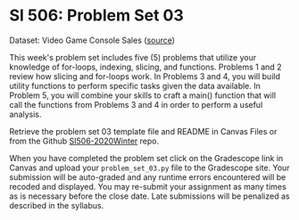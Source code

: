 # SI 506: Problem Set 03

Dataset: Video Game Console Sales ([source](https://en.wikipedia.org/wiki/Video_game_console))

This week's problem set includes five (5) problems that utilize your knowledge of for-loops,
indexing, slicing, and functions. Problems 1 and 2 review how slicing and for-loops work. In
Problems 3 and 4, you will build utility functions to perform specific tasks given the data
available. In Problem 5, you will combine your skills to craft a main() function that will
call the functions from Problems 3 and 4 in order to perform a useful analysis.

Retrieve the problem set 03 template file and README in Canvas Files or from the Github
[SI506-2020Winter](https://github.com/umsi-arwhyte/SI506-2020Winter/tree/master/code/problem_set_03)
repo.

When you have completed the problem set click on the Gradescope link in Canvas and upload your
`problem_set_03.py` file to the Gradescope site.  Your submission will be auto-graded and any runtime
errors encountered will be recoded and displayed.  You may re-submit your assignment as many
times as is necessary before the close date.  Late submissions will be penalized as described
in the syllabus.
